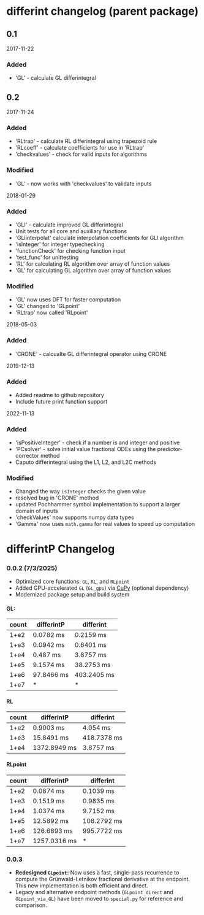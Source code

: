 # differint changelog (parent package)

## 0.1

2017-11-22

### Added

  - 'GL' - calculate GL differintegral

## 0.2

2017-11-24

### Added

  - 'RLtrap' - calculate RL differintegral using trapezoid rule
  - 'RLcoeff' - calculate coefficients for use in 'RLtrap'
  - 'checkvalues' - check for valid inputs for algorithms

### Modified

  - 'GL' - now works with 'checkvalues' to validate inputs

2018-01-29

### Added

  - 'GLI' - calculate improved GL differintegral
  - Unit tests for all core and auxiliary functions
  - 'GLIinterpolat' calculate interpolation coefficients for GLI algorithm
  - 'isInteger' for integer typechecking
  - 'functionCheck' for checking function input
  - 'test_func' for unittesting
  - 'RL' for calculating RL algorithm over array of function values
  - 'GL' for calculating GL algorithm over array of function values

### Modified

  - 'GL' now uses DFT for faster computation
  - 'GL' changed to 'GLpoint'
  - 'RLtrap' now called 'RLpoint'

2018-05-03

### Added

  - 'CRONE' - calcualte GL differintegral operator using CRONE

2019-12-13

### Added

  - Added readme to github repository
  - Include future print function support

2022-11-13

### Added

  - 'isPositiveInteger' - check if a number is and integer and positive
  - 'PCsolver' - solve initial value fractional ODEs using the predictor-corrector method
  - Caputo differintegral using the L1, L2, and L2C methods

### Modified

 - Changed the way `isInteger` checks the given value
 - resolved bug in 'CRONE' method
 - updated Pochhammer symbol implementation to support a larger domain of inputs
 - 'checkValues' now supports numpy data types
 - 'Gamma' now uses `math.gamma` for real values to speed up computation


# differintP Changelog

### 0.0.2 (7/3/2025)

- Optimized core functions: `GL`, `RL`, and `RLpoint`
- Added GPU-accelerated `GL` (`GL_gpu`) via [CuPy](https://cupy.dev/) (optional dependency)
- Modernized package setup and build system

#### GL:

| count |  differintP | differint   |
| ----- | ----------- | ----------- |
| 1+e2  | 0.0782 ms   | 0.2159 ms   |
| 1+e3  | 0.0942 ms   | 0.6401 ms   |
| 1+e4  | 0.487 ms    | 3.8757 ms   |
| 1+e5  | 9.1574 ms   | 38.2753 ms  |
| 1+e6  | 97.8466 ms  | 403.2405 ms |
| 1+e7  | *           | *           |


#### RL

| count |  differintP | differint   |
| ----- | ----------- | ----------- |
| 1+e2  | 0.9003 ms   | 4.054 ms    |
| 1+e3  | 15.8491 ms  | 418.7378 ms |
| 1+e4  | 1372.8949 ms| 3.8757 ms   |


#### RLpoint

| count |  differintP | differint   |
| ----- | ----------- | ----------- |
| 1+e2  | 0.0874 ms   | 0.1039 ms   |
| 1+e3  | 0.1519 ms   | 0.9835 ms   |
| 1+e4  | 1.0374 ms   | 9.7152 ms   |
| 1+e5  | 12.5892 ms  | 108.2792 ms |
| 1+e6  | 126.6893 ms | 995.7722 ms |
| 1+e7  | 1257.0316 ms| *           |


### 0.0.3

- **Redesigned `GLpoint`:** Now uses a fast, single-pass recurrence to compute the Grünwald-Letnikov fractional derivative at the endpoint. This new implementation is both efficient and direct.
- Legacy and alternative endpoint methods (`GLpoint_direct` and `GLpoint_via_GL`) have been moved to `special.py` for reference and comparison.



